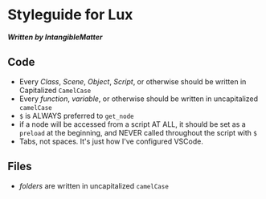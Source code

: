 # Styleguide for Lux
***Written by IntangibleMatter***

## Code
- Every *Class*, *Scene*, *Object*, *Script*, or otherwise should be written in Capitalized `CamelCase`
- Every *function*, *variable*, or otherwise should be written in uncapitalized `camelCase`
- `$` is ALWAYS preferred to `get_node`
- if a node will be accessed from a script AT ALL, it should be set as a `preload` at the beginning, and NEVER called throughout the script with `$`
- Tabs, not spaces. It's just how I've configured VSCode.

## Files
- *folders* are written in uncapitalized `camelCase`